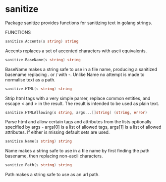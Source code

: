sanitize
========

Package sanitize provides functions for sanitizing text in golang strings.

FUNCTIONS


```go
sanitize.Accents(s string) string
```

Accents replaces a set of accented characters with ascii equivalents.

```go
sanitize.BaseName(s string) string
```

BaseName makes a string safe to use in a file name, producing a sanitized basename replacing . or / with -. Unlike Name no attempt is made to normalise text as a path.

```go
sanitize.HTML(s string) string
```

Strip html tags with a very simple parser, replace common entities, and escape < and > in the result. The result is intended to be used as plain text. 

```go
sanitize.HTMLAllowing(s string, args...[]string) (string, error)
```

Parse html and allow certain tags and attributes from the lists optionally specified by args - args[0] is a list of allowed tags, args[1] is a list of allowed attributes. If either is missing default sets are used. 

```go
sanitize.Name(s string) string
```

Name makes a string safe to use in a file name by first finding the path basename, then replacing non-ascii characters.

```go
sanitize.Path(s string) string
```

Path makes a string safe to use as an url path.

